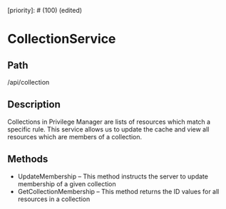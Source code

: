 [title]: # (Collection Service)
[tags]: # (Console and Internal Services)
[priority]: # (100) (edited) 
# CollectionService

## Path

/api/collection

## Description

Collections in Privilege Manager are lists of resources which match a specific rule. This service allows us to update the cache and view all resources which are members of a collection.

## Methods

* UpdateMembership – This method instructs the server to update membership of a given collection
* GetCollectionMembership – This method returns the ID values for all resources in a collection